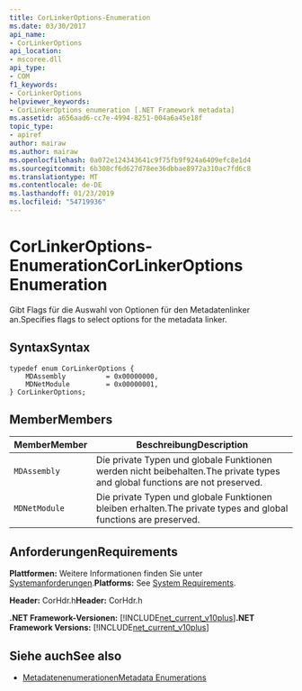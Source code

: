 ```yaml
---
title: CorLinkerOptions-Enumeration
ms.date: 03/30/2017
api_name:
- CorLinkerOptions
api_location:
- mscoree.dll
api_type:
- COM
f1_keywords:
- CorLinkerOptions
helpviewer_keywords:
- CorLinkerOptions enumeration [.NET Framework metadata]
ms.assetid: a656aad6-cc7e-4994-8251-004a6a45e18f
topic_type:
- apiref
author: mairaw
ms.author: mairaw
ms.openlocfilehash: 0a072e124343641c9f75fb9f924a6409efc8e1d4
ms.sourcegitcommit: 6b308cf6d627d78ee36dbbae8972a310ac7fd6c8
ms.translationtype: MT
ms.contentlocale: de-DE
ms.lasthandoff: 01/23/2019
ms.locfileid: "54719936"
---
```

# <a name="corlinkeroptions-enumeration"></a><span data-ttu-id="23e3d-102">CorLinkerOptions-Enumeration</span><span class="sxs-lookup"><span data-stu-id="23e3d-102">CorLinkerOptions Enumeration</span></span>
<span data-ttu-id="23e3d-103">Gibt Flags für die Auswahl von Optionen für den Metadatenlinker an.</span><span class="sxs-lookup"><span data-stu-id="23e3d-103">Specifies flags to select options for the metadata linker.</span></span>  
  
## <a name="syntax"></a><span data-ttu-id="23e3d-104">Syntax</span><span class="sxs-lookup"><span data-stu-id="23e3d-104">Syntax</span></span>  
  
```  
typedef enum CorLinkerOptions {  
    MDAssembly          = 0x00000000,  
    MDNetModule         = 0x00000001,  
} CorLinkerOptions;  
```  
  
## <a name="members"></a><span data-ttu-id="23e3d-105">Member</span><span class="sxs-lookup"><span data-stu-id="23e3d-105">Members</span></span>  
  
|<span data-ttu-id="23e3d-106">Member</span><span class="sxs-lookup"><span data-stu-id="23e3d-106">Member</span></span>|<span data-ttu-id="23e3d-107">Beschreibung</span><span class="sxs-lookup"><span data-stu-id="23e3d-107">Description</span></span>|  
|------------|-----------------|  
|`MDAssembly`|<span data-ttu-id="23e3d-108">Die private Typen und globale Funktionen werden nicht beibehalten.</span><span class="sxs-lookup"><span data-stu-id="23e3d-108">The private types and global functions are not preserved.</span></span>|  
|`MDNetModule`|<span data-ttu-id="23e3d-109">Die private Typen und globale Funktionen bleiben erhalten.</span><span class="sxs-lookup"><span data-stu-id="23e3d-109">The private types and global functions are preserved.</span></span>|  
  
## <a name="requirements"></a><span data-ttu-id="23e3d-110">Anforderungen</span><span class="sxs-lookup"><span data-stu-id="23e3d-110">Requirements</span></span>  
 <span data-ttu-id="23e3d-111">**Plattformen:** Weitere Informationen finden Sie unter [Systemanforderungen](../../../../docs/framework/get-started/system-requirements.md).</span><span class="sxs-lookup"><span data-stu-id="23e3d-111">**Platforms:** See [System Requirements](../../../../docs/framework/get-started/system-requirements.md).</span></span>  
  
 <span data-ttu-id="23e3d-112">**Header:** CorHdr.h</span><span class="sxs-lookup"><span data-stu-id="23e3d-112">**Header:** CorHdr.h</span></span>  
  
 <span data-ttu-id="23e3d-113">**.NET Framework-Versionen:** [!INCLUDE[net_current_v10plus](../../../../includes/net-current-v10plus-md.md)]</span><span class="sxs-lookup"><span data-stu-id="23e3d-113">**.NET Framework Versions:** [!INCLUDE[net_current_v10plus](../../../../includes/net-current-v10plus-md.md)]</span></span>  
  
## <a name="see-also"></a><span data-ttu-id="23e3d-114">Siehe auch</span><span class="sxs-lookup"><span data-stu-id="23e3d-114">See also</span></span>
- [<span data-ttu-id="23e3d-115">Metadatenenumerationen</span><span class="sxs-lookup"><span data-stu-id="23e3d-115">Metadata Enumerations</span></span>](../../../../docs/framework/unmanaged-api/metadata/metadata-enumerations.md)
